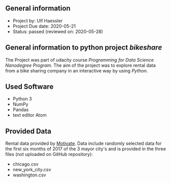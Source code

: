 ## General information
- Project by: Ulf Haessler
- Project Due date: 2020-05-21
- Status: passed (reviewed on: 2020-05-28)

## General information to python project *bikeshare*
 The Project was part of udacity course *Programming for Data Science Nanodegree Program*. The aim of the project was to explore rental data from a bike sharing company in an interactive way by using *Python*.

## Used Software
- Python 3
- NumPy
- Pandas
- text editor Atom

## Provided Data
 Rental data provided by [Motivate](https://www.motivateco.com/).
 Data include randomly selected data for the first six months of 2017 of the 3 mayor city's and is provided in the three files (not uploaded on GitHub repository):
  - chicago.csv
  - new_york_city.csv
  - washington.csv

